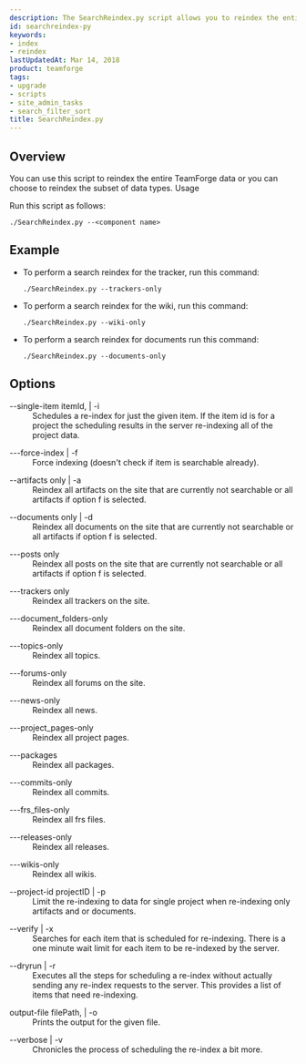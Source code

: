 ```yaml
---
description: The SearchReindex.py script allows you to reindex the entire TeamForge data.
id: searchreindex-py
keywords:
- index
- reindex
lastUpdatedAt: Mar 14, 2018
product: teamforge
tags:
- upgrade
- scripts
- site_admin_tasks
- search_filter_sort
title: SearchReindex.py
---
```



## Overview

You can use this script to reindex the entire TeamForge data or you can choose to reindex the subset of data types.
Usage

Run this script as follows:

```shell
./SearchReindex.py --<component name>
````

## Example

* To perform a search reindex for the tracker, run this command:
  ```shell
  ./SearchReindex.py --trackers-only
  ````
* To perform a search reindex for the wiki, run this command:
  ```shell
  ./SearchReindex.py --wiki-only
  ````
* To perform a search reindex for documents run this command:
  ```shell
  ./SearchReindex.py --documents-only
  ````


## Options

<dl class="dl">
<dt class="dt dlterm"><span class="ph filepath"> --single-item itemId, | -i</span></dt>
<dd class="dd"> Schedules a re-index for just the given item. If the item id is for a project the scheduling results in the server re-indexing all of the project data. </dd>
</dl>
<dl class="dl">
<dt class="dt dlterm"><span class="ph filepath"> ---force-index | -f</span></dt>
<dd class="dd"> Force indexing (doesn't check if item is searchable already). </dd>
</dl>
<dl class="dl">
<dt class="dt dlterm"><span class="ph filepath"> --artifacts only | -a</span></dt>
<dd class="dd"> Reindex all artifacts on the site that are currently not searchable or all artifacts if option f is selected. </dd>
</dl>
<dl class="dl">
<dt class="dt dlterm"><span class="ph filepath"> --documents only | -d </span></dt>
<dd class="dd"> Reindex all documents on the site that are currently not searchable or all artifacts if option f is selected. </dd>
</dl>
<dl class="dl">
<dt class="dt dlterm"><span class="ph filepath">---posts only </span></dt>
<dd class="dd"> Reindex all posts on the site that are currently not searchable or all artifacts if option f is selected. </dd>
</dl>
<dl class="dl">
<dt class="dt dlterm"><span class="ph filepath">---trackers only  </span></dt>
<dd class="dd"> Reindex all trackers on the site. </dd>
</dl>
<dl class="dl">
<dt class="dt dlterm"><span class="ph filepath">---document_folders-only  </span></dt>
<dd class="dd"> Reindex all document folders on the site. </dd>
</dl>
<dl class="dl">
<dt class="dt dlterm"><span class="ph filepath">---topics-only  </span></dt>
<dd class="dd"> Reindex all topics. </dd>
</dl>
<dl class="dl">
<dt class="dt dlterm"><span class="ph filepath">---forums-only  </span></dt>
<dd class="dd"> Reindex all forums on the site. </dd>
</dl>
<dl class="dl">
<dt class="dt dlterm"><span class="ph filepath">---news-only  </span></dt>
<dd class="dd"> Reindex all news. </dd>
</dl>
<dl class="dl">
<dt class="dt dlterm"><span class="ph filepath">---project_pages-only  </span></dt>
<dd class="dd"> Reindex all project pages. </dd>
</dl>
<dl class="dl">
<dt class="dt dlterm"><span class="ph filepath">---packages  </span></dt>
<dd class="dd"> Reindex all packages. </dd>
</dl>
<dl class="dl">
<dt class="dt dlterm"><span class="ph filepath">---commits-only  </span></dt>
<dd class="dd"> Reindex all commits. </dd>
</dl>
<dl class="dl">
<dt class="dt dlterm"><span class="ph filepath">---frs_files-only  </span></dt>
<dd class="dd"> Reindex all frs files. </dd>
</dl>
<dl class="dl">
<dt class="dt dlterm"><span class="ph filepath">---releases-only </span></dt>
<dd class="dd"> Reindex all releases. </dd>
</dl>
<dl class="dl">
<dt class="dt dlterm"><span class="ph filepath">---wikis-only  </span></dt>
<dd class="dd"> Reindex all wikis. </dd>
</dl>
<dl class="dl">
<dt class="dt dlterm"><span class="ph filepath">--project-id projectID | -p </span></dt>
<dd class="dd"> Limit the re-indexing to data for single project when re-indexing only artifacts and or documents. </dd>
</dl>
<dl class="dl">
<dt class="dt dlterm"><span class="ph filepath">--verify | -x </span></dt>
<dd class="dd"> Searches for each item that is scheduled for re-indexing. There is a one minute wait limit for each item to be re-indexed by the server. </dd>
</dl>
<dl class="dl">
<dt class="dt dlterm"><span class="ph filepath">--dryrun | -r </span></dt>
<dd class="dd"> Executes all the steps for scheduling a re-index without actually sending any re-index requests to the server. This provides a list of items that need re-indexing. </dd>
</dl>
<dl class="dl">
<dt class="dt dlterm"><span class="ph filepath">output-file filePath, | -o </span></dt>
<dd class="dd">Prints the output for the given file. </dd>
</dl>
<dl class="dl">
<dt class="dt dlterm"><span class="ph filepath">--verbose | -v </span></dt>
<dd class="dd">Chronicles the process of scheduling the re-index a bit more. </dd>
</dl>

